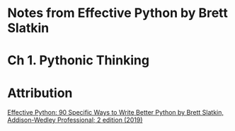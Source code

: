 # Notes from Effective Python by Brett Slatkin

# Ch 1. Pythonic Thinking

# Attribution
[Effective Python: 90 Specific Ways to Write Better Python by Brett Slatkin, Addison-Wedley Professional; 2 edition (2019)](https://effectivepython.com/)